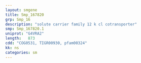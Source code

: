 ```yaml
---
layout: smgene
title: Smp_167820
grp: Smp_16
description: "solute carrier family 12 k cl cotransporter"
smp: Smp_167820.1
uniprot: "G4VRA2"
length:   873
cdd: "COG0531, TIGR00930, pfam00324"
kk: ns
categories: sm
---
```

